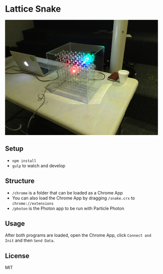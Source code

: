 # Lattice Snake

![Lattice Snake](asset/pic.jpg)

## Setup

- `npm install`
- `gulp` to watch and develop

## Structure

- `/chrome` is a folder that can be loaded as a Chrome App
- You can also load the Chrome App by dragging `/snake.crx` to `chrome://extensions`
- `/photon` is the Photon app to be run with Particle Photon

## Usage

After both programs are loaded, open the Chrome App, click `Connect and Init` and then
`Send Data`.

## License

MIT
